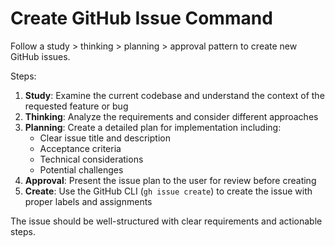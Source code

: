 # Create GitHub Issue Command

Follow a study > thinking > planning > approval pattern to create new GitHub issues.

Steps:
1. **Study**: Examine the current codebase and understand the context of the requested feature or bug
2. **Thinking**: Analyze the requirements and consider different approaches
3. **Planning**: Create a detailed plan for implementation including:
   - Clear issue title and description
   - Acceptance criteria
   - Technical considerations
   - Potential challenges
4. **Approval**: Present the issue plan to the user for review before creating
5. **Create**: Use the GitHub CLI (`gh issue create`) to create the issue with proper labels and assignments

The issue should be well-structured with clear requirements and actionable steps.